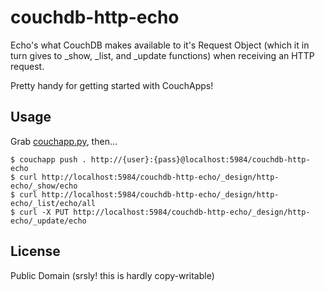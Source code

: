 # couchdb-http-echo

Echo's what CouchDB makes available to it's Request Object (which it in turn
gives to _show, _list, and _update functions) when receiving an HTTP request.

Pretty handy for getting started with CouchApps!

## Usage

Grab [couchapp.py](http://github.com/couchapp/couchapp), then...
```
$ couchapp push . http://{user}:{pass}@localhost:5984/couchdb-http-echo
$ curl http://localhost:5984/couchdb-http-echo/_design/http-echo/_show/echo
$ curl http://localhost:5984/couchdb-http-echo/_design/http-echo/_list/echo/all
$ curl -X PUT http://localhost:5984/couchdb-http-echo/_design/http-echo/_update/echo
```

## License

Public Domain (srsly! this is hardly copy-writable)
